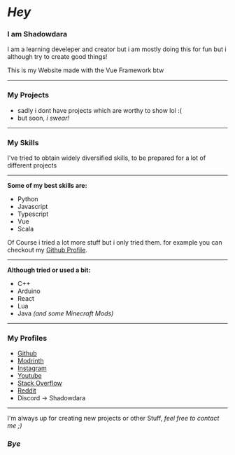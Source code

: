 # *Hey*

### I am Shadowdara

I am a learning develeper and creator but i am mostly doing this
for fun but i although try to create good things!

This is my Website made with the Vue Framework btw

---

### My Projects

- sadly i dont have projects which are worthy to show lol :(
- but soon, *i swear!*

---

### My Skills

I've tried to obtain widely diversified skills, to be prepared for
a lot of different projects

---

**Some of my best skills are:**

- Python
- Javascript
- Typescript
- Vue
- Scala

Of Course i tried a lot more stuff but i only tried them. for example
you can checkout my [Github Profile](https://github.com/shadowdara).

---

**Although tried or used a bit:**

- C++
- Arduino
- React
- Lua
- Java *(and some Minecraft Mods)*

---

### My Profiles

- [Github](https://github.com/shadowdara)
- [Modrinth](https://github.com/shadowdara)
- [Instagram](https://instagram.com/shadowdara)
- [Youtube](https://youtube.com/c/shadowdara69)
- [Stack Overflow](https://stackoverflow.com/users/30443584/shadowdara)
- [Reddit](https://reddit.com/u/shadowdara)
- Discord -> Shadowdara

---

I'm always up for creating new projects or other Stuff, *feel free
to contact me ;)*

### *Bye*
